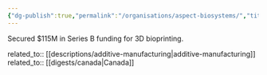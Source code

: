 ```yaml
---
{"dg-publish":true,"permalink":"/organisations/aspect-biosystems/","title":"Aspect Biosystems"}
---
```



Secured $115M in Series B funding for 3D bioprinting.

related_to:: [[descriptions/additive-manufacturing\|additive-manufacturing]]
related_to:: [[digests/canada\|Canada]]
